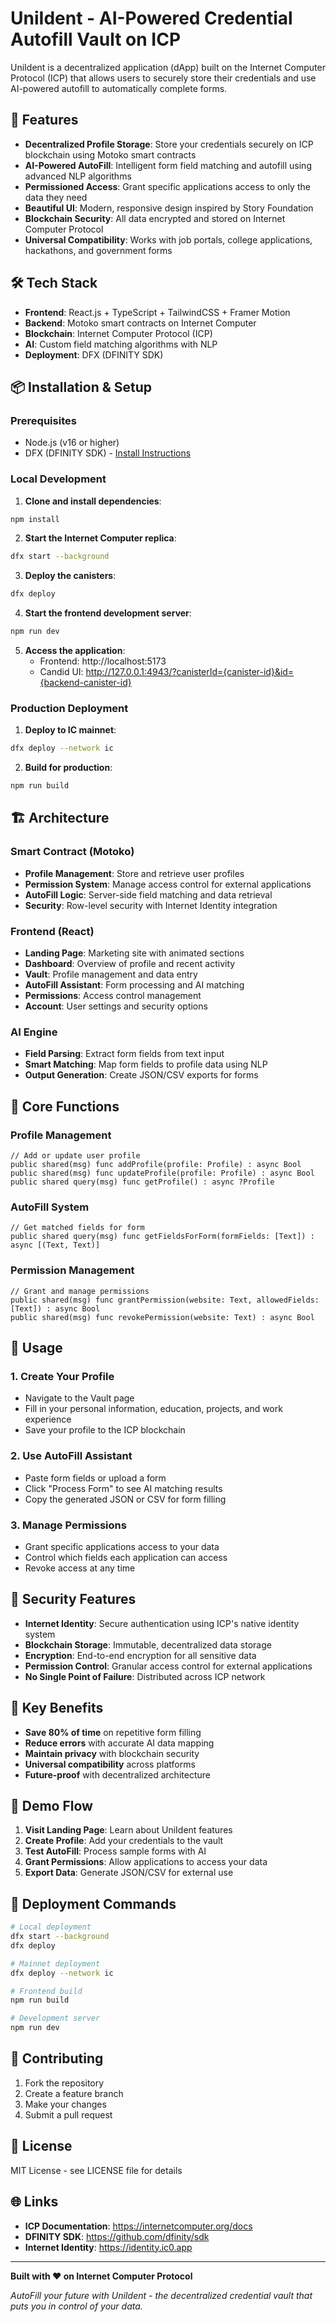 # UniIdent - AI-Powered Credential Autofill Vault on ICP

UniIdent is a decentralized application (dApp) built on the Internet Computer Protocol (ICP) that allows users to securely store their credentials and use AI-powered autofill to automatically complete forms.

## 🚀 Features

- **Decentralized Profile Storage**: Store your credentials securely on ICP blockchain using Motoko smart contracts
- **AI-Powered AutoFill**: Intelligent form field matching and autofill using advanced NLP algorithms
- **Permissioned Access**: Grant specific applications access to only the data they need
- **Beautiful UI**: Modern, responsive design inspired by Story Foundation
- **Blockchain Security**: All data encrypted and stored on Internet Computer Protocol
- **Universal Compatibility**: Works with job portals, college applications, hackathons, and government forms

## 🛠 Tech Stack

- **Frontend**: React.js + TypeScript + TailwindCSS + Framer Motion
- **Backend**: Motoko smart contracts on Internet Computer
- **Blockchain**: Internet Computer Protocol (ICP)
- **AI**: Custom field matching algorithms with NLP
- **Deployment**: DFX (DFINITY SDK)

## 📦 Installation & Setup

### Prerequisites

- Node.js (v16 or higher)
- DFX (DFINITY SDK) - [Install Instructions](https://internetcomputer.org/docs/current/developer-docs/setup/install)

### Local Development

1. **Clone and install dependencies**:
```bash
npm install
```

2. **Start the Internet Computer replica**:
```bash
dfx start --background
```

3. **Deploy the canisters**:
```bash
dfx deploy
```

4. **Start the frontend development server**:
```bash
npm run dev
```

5. **Access the application**:
   - Frontend: http://localhost:5173
   - Candid UI: http://127.0.0.1:4943/?canisterId={canister-id}&id={backend-canister-id}

### Production Deployment

1. **Deploy to IC mainnet**:
```bash
dfx deploy --network ic
```

2. **Build for production**:
```bash
npm run build
```

## 🏗 Architecture

### Smart Contract (Motoko)
- **Profile Management**: Store and retrieve user profiles
- **Permission System**: Manage access control for external applications  
- **AutoFill Logic**: Server-side field matching and data retrieval
- **Security**: Row-level security with Internet Identity integration

### Frontend (React)
- **Landing Page**: Marketing site with animated sections
- **Dashboard**: Overview of profile and recent activity
- **Vault**: Profile management and data entry
- **AutoFill Assistant**: Form processing and AI matching
- **Permissions**: Access control management
- **Account**: User settings and security options

### AI Engine
- **Field Parsing**: Extract form fields from text input
- **Smart Matching**: Map form fields to profile data using NLP
- **Output Generation**: Create JSON/CSV exports for forms

## 🔧 Core Functions

### Profile Management
```motoko
// Add or update user profile
public shared(msg) func addProfile(profile: Profile) : async Bool
public shared(msg) func updateProfile(profile: Profile) : async Bool
public shared query(msg) func getProfile() : async ?Profile
```

### AutoFill System
```motoko
// Get matched fields for form
public shared query(msg) func getFieldsForForm(formFields: [Text]) : async [(Text, Text)]
```

### Permission Management
```motoko
// Grant and manage permissions
public shared(msg) func grantPermission(website: Text, allowedFields: [Text]) : async Bool
public shared(msg) func revokePermission(website: Text) : async Bool
```

## 🎯 Usage

### 1. Create Your Profile
- Navigate to the Vault page
- Fill in your personal information, education, projects, and work experience
- Save your profile to the ICP blockchain

### 2. Use AutoFill Assistant
- Paste form fields or upload a form
- Click "Process Form" to see AI matching results
- Copy the generated JSON or CSV for form filling

### 3. Manage Permissions
- Grant specific applications access to your data
- Control which fields each application can access
- Revoke access at any time

## 🔐 Security Features

- **Internet Identity**: Secure authentication using ICP's native identity system
- **Blockchain Storage**: Immutable, decentralized data storage
- **Encryption**: End-to-end encryption for all sensitive data
- **Permission Control**: Granular access control for external applications
- **No Single Point of Failure**: Distributed across ICP network

## 🌟 Key Benefits

- **Save 80% of time** on repetitive form filling
- **Reduce errors** with accurate AI data mapping
- **Maintain privacy** with blockchain security
- **Universal compatibility** across platforms
- **Future-proof** with decentralized architecture

## 📱 Demo Flow

1. **Visit Landing Page**: Learn about UniIdent features
2. **Create Profile**: Add your credentials to the vault
3. **Test AutoFill**: Process sample forms with AI
4. **Grant Permissions**: Allow applications to access your data
5. **Export Data**: Generate JSON/CSV for external use

## 🚀 Deployment Commands

```bash
# Local deployment
dfx start --background
dfx deploy

# Mainnet deployment  
dfx deploy --network ic

# Frontend build
npm run build

# Development server
npm run dev
```

## 🤝 Contributing

1. Fork the repository
2. Create a feature branch
3. Make your changes
4. Submit a pull request

## 📄 License

MIT License - see LICENSE file for details

## 🌐 Links

- **ICP Documentation**: https://internetcomputer.org/docs
- **DFINITY SDK**: https://github.com/dfinity/sdk
- **Internet Identity**: https://identity.ic0.app

---

**Built with ❤️ on Internet Computer Protocol**

*AutoFill your future with UniIdent - the decentralized credential vault that puts you in control of your data.*